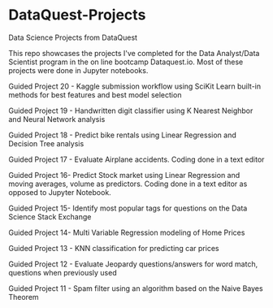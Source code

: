 # DataQuest-Projects
Data Science Projects from DataQuest

This repo showcases the projects I've completed for the Data Analyst/Data Scientist program in the on line bootcamp Dataquest.io. Most of these projects were done in Jupyter notebooks.

Guided Project 20 - Kaggle submission workflow using SciKit Learn built-in methods for best features and best model selection 

Guided Project 19 - Handwritten digit classifier using K Nearest Neighbor and Neural Network analysis

Guided Project 18 - Predict bike rentals using Linear Regression and Decision Tree analysis 

Guided Project 17 - Evaluate Airplane accidents.  Coding done in a text editor

Guided Project 16- Predict Stock market using Linear Regression and moving averages, volume as predictors.  Coding done in a text editor as opposed to Jupyter Notebook.

Guided Project 15- Identify most popular tags for questions on the Data Science Stack Exchange

Guided Project 14- Multi Variable Regression modeling of Home Prices

Guided Project 13 - KNN classification for predicting car prices

Guided Project 12 - Evaluate Jeopardy questions/answers for word match, questions when previously used

Guided Project 11 - Spam filter using an algorithm based on the Naive Bayes Theorem 
